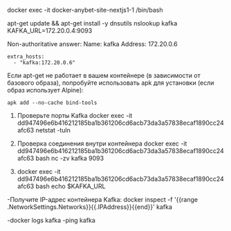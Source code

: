 docker exec -it docker-anybet-site-nextjs1-1 /bin/bash

apt-get update && apt-get install -y dnsutils
nslookup kafka
KAFKA_URL=172.20.0.4:9093

Non-authoritative answer:
Name:   kafka
Address: 172.20.0.6

    extra_hosts:
      - "kafka:172.20.0.6"


Если apt-get не работает в вашем контейнере (в зависимости от базового образа), попробуйте использовать apk для установки (если образ использует Alpine):
```
apk add --no-cache bind-tools
```

1. Проверьте порты Kafka
docker exec -it dd947496e6b416212185ba1b361206cd6acb73da3a57838ecaf1890cc24afc63 netstat -tuln

2. Проверка соединения внутри контейнера
docker exec -it dd947496e6b416212185ba1b361206cd6acb73da3a57838ecaf1890cc24afc63 bash
nc -zv kafka 9093

3. docker exec -it dd947496e6b416212185ba1b361206cd6acb73da3a57838ecaf1890cc24afc63 bash
echo $KAFKA_URL

-Получите IP-адрес контейнера Kafka:
docker inspect -f '{{range .NetworkSettings.Networks}}{{.IPAddress}}{{end}}' kafka


-docker logs kafka
-ping kafka